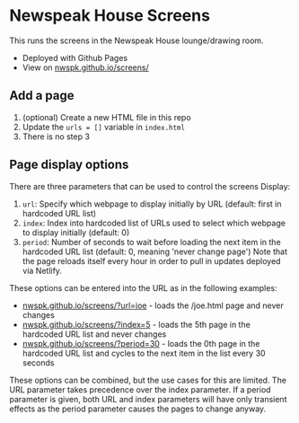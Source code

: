 # Newspeak House Screens

This runs the screens in the Newspeak House lounge/drawing room.
- Deployed with Github Pages
- View on [nwspk.github.io/screens/](https://nwspk.github.io/screens/)

## Add a page
1. (optional) Create a new HTML file in this repo
2. Update the `urls = []` variable in `index.html`
3. There is no step 3

## Page display options
There are three parameters that can be used to control the screens Display:
1. `url`: Specify which webpage to display initially by URL (default: first in hardcoded URL list)
2. `index`: Index into hardcoded list of URLs used to select which webpage to display initially (default: 0)
3. `period`: Number of seconds to wait before loading the next item in the hardcoded URL list (default: 0, meaning 'never change page')
Note that the page reloads itself every hour in order to pull in updates deployed via Netlify.

These options can be entered into the URL as in the following examples:
- [nwspk.github.io/screens/?url=joe](https://nwspk.github.io/screens/?url=joe) - loads the /joe.html page and never changes
- [nwspk.github.io/screens/?index=5](https://nwspk.github.io/screens/?index=5) - loads the 5th page in the hardcoded URL list and never changes
- [nwspk.github.io/screens/?period=30](https://nwspk.github.io/screens/?period=30) - loads the 0th page in the hardcoded URL list and cycles to the next item in the list every 30 seconds

These options can be combined, but the use cases for this are limited. The URL parameter takes precedence over the index parameter. If a period parameter is given, both URL and index parameters will have only transient effects as the period parameter causes the pages to change anyway.
